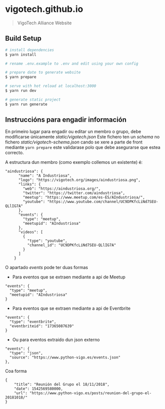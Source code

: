 # vigotech.github.io

> VigoTech Alliance Website

## Build Setup

``` bash
# install dependencies
$ yarn install

# rename .env.example to .env and edit using your own config

# prepare date to generate website
$ yarn prepare

# serve with hot reload at localhost:3000
$ yarn run dev

# generate static project
$ yarn run generate
```

## Instruccións para engadir información

En primeiro lugar para engadir ou editar un membro o grupo, debe modificarse únicamente *static/vigotech.json*
Este fichero ten un *schema* no fichero *static/vigotech-schema.json* cando se xere a parte de front mediante ```yarn prepare``` este validarase polo que debe asegurarse que estea correcto.

A estructura dun membro (como exemplo collemos un existente) é:

```
"aindustriosa": {
      "name": "A Industriosa",
      "logo": "https://vigotech.org/images/aindustriosa.png",
      "links": {
        "web": "https://aindustriosa.org/",
        "twitter": "https://twitter.com/aindustriosa",
        "meetup": "https://www.meetup.com/es-ES/AIndustriosa/",
        "youtube": "https://www.youtube.com/channel/UC9DPKfcLiNd7SEU-QLlIG7A"
      },
      "events": {
        "type": "meetup",
        "meetupid": "AIndustriosa"
      },
      "videos": [
        {
          "type": "youtube",
          "channel_id": "UC9DPKfcLiNd7SEU-QLlIG7A"
        }
      ]
    }
```

O apartado *events* pode ter duas formas

* Para eventos que se extraen mediante a api de Meetup
```
"events": {
  "type": "meetup",
  "meetupid": "AIndustriosa"
}
```
* Para eventos que se extraen mediante a api de Eventbrite
```
"events": {
  "type": "eventbrite",
  "eventbriteid": "17365087639"
}
```
* Ou para eventos extraido dun json externo
```
"events": {
  "type": "json",
  "source": "https://www.python-vigo.es/events.json"
},
```


Coa forma
```
{
    "title": "Reunión del Grupo el 18/11/2018",
    "date": 1542569580000,
    "url": "https://www.python-vigo.es/posts/reunion-del-grupo-el-20181018/"
}

```




